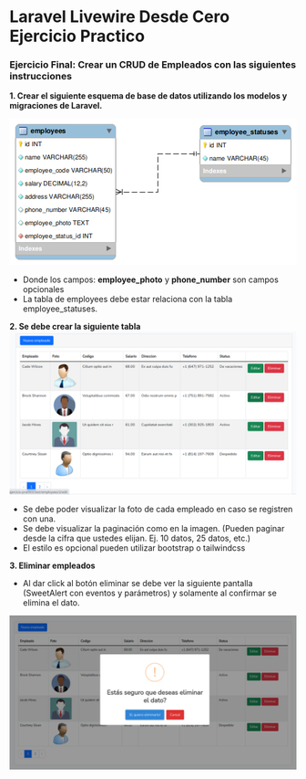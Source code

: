 # Laravel Livewire Desde Cero Ejercicio Practico

### Ejercicio Final: Crear un CRUD de Empleados con las siguientes instrucciones

**1. Crear el siguiente esquema de base de datos utilizando los modelos y migraciones de Laravel.**

![Diagrama](images/empleados_diagrama.png)

- Donde los campos: **employee_photo** y **phone_number** son campos opcionales
- La tabla de employees debe estar relaciona con la tabla employee_statuses.

**2. Se debe crear la siguiente tabla**
<img src="images/empleados_index.png" />

- Se debe poder visualizar la foto de cada empleado en caso se registren con una.
- Se debe visualizar la paginación como en la imagen. (Pueden paginar desde la cifra que ustedes elijan. Ej. 10 datos, 25 datos, etc.)
- El estilo es opcional pueden utilizar bootstrap o tailwindcss

**3. Eliminar empleados**
- Al dar click al botón eliminar se debe ver la siguiente pantalla (SweetAlert con eventos y parámetros) y solamente al confirmar se elimina el dato.
<img src="images/empleados_eliminar.png" />
